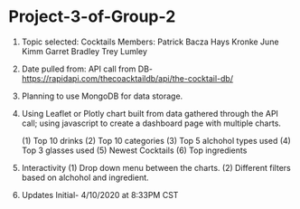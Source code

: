 # Project-3-of-Group-2

1. Topic selected: Cocktails
  Members: Patrick Bacza
           Hays Kronke
           June Kimm
           Garret Bradley
           Trey Lumley

2. Date pulled from:
  API call from DB- https://rapidapi.com/thecoacktaildb/api/the-cocktail-db/
  
3. Planning to use MongoDB for data storage.
 
4. Using Leaflet or Plotly chart built from data gathered through the API call; using javascript to create a dashboard page with multiple charts.
 
    (1) Top 10 drinks
    (2) Top 10 categories
    (3) Top 5 alchohol types used
    (4) Top 3 glasses used
    (5) Newest Cocktails
    (6) Top ingredients

5. Interactivity
    (1) Drop down menu between the charts.
    (2) Different filters based on alchohol and ingredient.
    
    
6. Updates
  Initial- 4/10/2020 at 8:33PM CST
